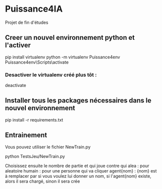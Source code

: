 # Puissance4IA
Projet de fin d'études

## Creer un nouvel environnement python et l'activer
pip install virtualenv
python -m virtualenv Puissance4env 
Puissance4env\Scripts\activate

### Desactiver le virtualenv créé plus tôt : 
deactivate


## Installer tous les packages nécessaires dans le nouvel environnement

pip install -r requirements.txt

## Entrainement
Vous pouvez utiliser le fichier NewTrain.py

python TestsJeu/NewTrain.py

Choisissez ensuite le nombre de partie et qui joue contre qui
alea : pour aleatoire
humain : pour une personne qui va cliquer
agent{nom} : {nom} est à remplacer par si vous voulez lui donner un nom, si l'agent{nom} existe, alors il sera chargé, sinon il sera crée




